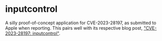 # inputcontrol
A silly proof-of-concept application for CVE-2023-28197, as submitted to Apple when reporting. This pairs well with its respective blog post, ["CVE-2023-28197: inputcontrol"](https://blog.joscomputing.space/blog/inputcontrol/).
